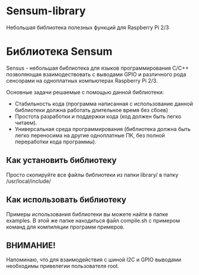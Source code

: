 # Sensum-library
Небольшая библиотека полезных функций для Raspberry Pi 2/3
# Библиотека Sensum

Sensus - небольшая библиотека для языков программирования С/C++ позволяющая взаимодествовать с выводами GPIO и различного рода сенсорами на одноплатных компьютерах Raspberry Pi 2/3.

Основные задачи решаемые с помощью данной библиотеки:
- Стабильность кода (программа написанная с использование данной библиотеки должна работать длительное время без сбоев)
- Простота разработки и поддержки кода (код должен быть легко читаем).
- Универсальная среда программирования (библиотека должна быть легко переносима на другие одноплатные ПК, без полной переработки кода программы).

## Как установить библиотеку
Просто скопируйте все файлы библиотеки из папки library/ в папку /usr/local/include/

## Как использовать библиотеку
Примеры использования библиотеки вы можете найти в папке examples. В этой же папке находиться файл compile.sh c примером команд для компиляции программ примеров.

## ВНИМАНИЕ!
Напоминаю, что для взаимодействия с шиной I2C и GPIO выводами необходимы привелегии пользователя root.